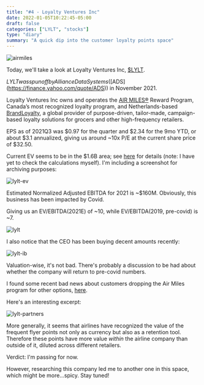 ```yaml
---
title: "#4 - Loyalty Ventures Inc"
date: 2022-01-05T10:22:45-05:00
draft: false
categories: ["LYLT", "stocks"]
type: "diary"
summary: "A quick dip into the customer loyalty points space"
---
```


![airmiles](/images/airmiles.jpg)

Today, we'll take a look at Loyalty Ventures Inc, [$LYLT](https://finance.yahoo.com/quote/LYLT).

$LYLT was spun off by Alliance Data Systems ([$ADS](https://finance.yahoo.com/quote/ADS)) in November 2021. 

Loyalty Ventures Inc owns and operates the [AIR MILES®](https://www.airmiles.ca/en.html) Reward Program, Canada’s most recognized loyalty program, and Netherlands-based [BrandLoyalty](https://www.brandloyalty.com/), a global provider of purpose-driven, tailor-made, campaign-based loyalty solutions for grocers and other high-frequency retailers. 

EPS as of 2021Q3 was $0.97 for the quarter and $2.34 for the 9mo YTD, or about $3.1 annualized, giving us around ~10x P/E at the current share price of $32.50.

Current EV seems to be in the $1.6B area; see [here](https://twitter.com/AikidoFidu/status/1458874483327090691) for details (note: I have yet to check the calculations myself). I'm including a screenshot for archiving purposes:

![lylt-ev](/images/lylt-ev.png)

Estimated Normalized Adjusted EBITDA for 2021 is ~$160M. Obviously, this business has been impacted by Covid.

Giving us an EV/EBITDA(2021E) of ~10, while EV/EBITDA(2019, pre-covid) is ~7.

![lylt](/images/lylt.png)

I also notice that the CEO has been buying decent amounts recently:

![lylt-ib](/images/lylt-ib.png)

Valuation-wise, it's not bad. There's probably a discussion to be had about whether the company will return to pre-covid numbers.

I found some recent bad news about customers dropping the Air Miles program for other options, [here](https://www.ratehub.ca/blog/air-miles-loses-a-major-in-store-partner-and-its-not-the-first/).

Here's an interesting excerpt:

![lylt-partners](/images/lylt-partners.png)

More generally, it seems that airlines have recognized the value of the frequent flyer points not only as currency but also as a retention tool. Therefore these points have more value _within_ the airline company than outside of it, diluted across different retailers.

Verdict: I'm passing for now.

However, researching this company led me to another one in this space, which might be more...spicy. Stay tuned!

